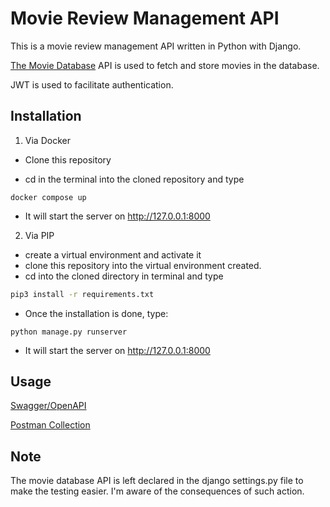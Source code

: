 # Movie Review Management API

This is a movie review management API written in Python with Django.

[The Movie Database](https://www.themoviedb.org/) API is used to fetch and store movies in the database.

JWT is used to facilitate authentication.

## Installation

1. Via Docker

- Clone this repository

- cd in the terminal into the cloned repository and type

```
docker compose up
```

- It will start the server on http://127.0.0.1:8000

2. Via PIP

- create a virtual environment and activate it
- clone this repository into the virtual environment created.
- cd into the cloned directory in terminal and type

```bash
pip3 install -r requirements.txt
```

- Once the installation is done, type:

```
python manage.py runserver
```

- It will start the server on http://127.0.0.1:8000

## Usage

[Swagger/OpenAPI](http://127.0.0.1:8000/api/schema/swagger-ui/)

[Postman Collection](https://www.postman.com/docking-module-technologist-16036849/workspace/timble-tech/collection/36196947-10f950ba-5de9-461f-a9a9-0212cd0eed0b?action=share&creator=36196947)

## Note

The movie database API is left declared in the django settings.py file to make the testing easier. I'm aware of the consequences of such action.
